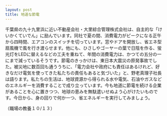 ```yaml
---
layout: post
title: 地道な節電
---
```


千葉県の九十九里浜に近い不動産会社・大里綜合管理株式会社は、自主的な「けいかくていでん」に励んでいます。同社で夏の間、消費電力がピークになる正午から四時間、エアコンのスイッチを切っています。窓やドアを開放し、省エネ型扇風機で風を行き渡らせます。他にも、ひさしやゴーヤーの葉で日陰を作る、蛍光灯をLEDに替えるなどの工夫を重ねて、年間の消費電力は、かつての五分の一にまで減っているそうです。節電のきっかけは、東日本大震災の原発事故でした。被災地に数百回も通ううちに、「電力会社や政府にも責任はあるけれど、好きなだけ電気を使ってきた私たちの責任もあると気づいた」と、野老真理子社長は語ります。私たちの生活は、地球資源から得られる水や電気、石油やガスなどのエネルギーを消費することで成り立っています。今も地道に節電を続ける企業があることを心に置きつつ、地球の恵みを無駄遣いせぬよう心がけたいものです。今日から、身の回りで何か一つ、省エネルギーを実行してみましょう。

（職場の教養１０/１３）
